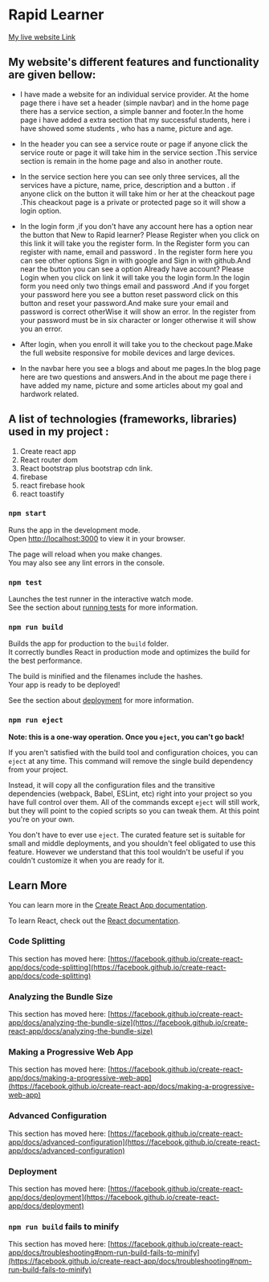 # Rapid Learner

[My live website Link](https://independent-service-prov-ba570.web.app/)

## My website's different features and functionality are given bellow:

- I have made a website for an individual service provider. At the home page there i have set a header (simple navbar) and in the home page there has a service section, a simple banner and footer.In the home page i have added a extra section that my successful students, here i have showed some students , who has a name, picture and age.

* In the header you can see a service route or page if anyone click the service route or page it will take him in the service section .This service section is remain in the home page and also in another route.

* In the service section here you can see only three services, all the services have a picture, name, price, description and a button . if anyone click on the button it will take him or her at the cheackout page .This cheackout page is a private or protected page so it will show a login option.

* In the login form ,if you don't have any account here has a option near the button that New to Rapid learner? Please Register when you click on this link it will take you the register form. In the Register form you can register with name, email and password . In the register form here you can see other options Sign in with google and Sign in with github.And near the button you can see a option Already have account? Please Login when you click on link it will take you the login form.In the login form you need only two things email and password .And if you forget your password here you see a button reset password click on this button and reset your password.And make sure your email and password is correct otherWise it will show an error. In the register from your password must be in six character or longer otherwise it will show you an error.

* After login, when you enroll it will take you to the checkout page.Make the full website responsive for mobile devices and large devices.

* In the navbar here you see a blogs and about me pages.In the blog page here are two questions and answers.And in the about me page there i have added my name, picture and some articles about my goal and hardwork related.

## A list of technologies (frameworks, libraries) used in my project :

1. Create react app
2. React router dom
3. React bootstrap plus bootstrap cdn link.
4. firebase
5. react firebase hook
6. react toastify

### `npm start`

Runs the app in the development mode.\
Open [http://localhost:3000](http://localhost:3000) to view it in your browser.

The page will reload when you make changes.\
You may also see any lint errors in the console.

### `npm test`

Launches the test runner in the interactive watch mode.\
See the section about [running tests](https://facebook.github.io/create-react-app/docs/running-tests) for more information.

### `npm run build`

Builds the app for production to the `build` folder.\
It correctly bundles React in production mode and optimizes the build for the best performance.

The build is minified and the filenames include the hashes.\
Your app is ready to be deployed!

See the section about [deployment](https://facebook.github.io/create-react-app/docs/deployment) for more information.

### `npm run eject`

**Note: this is a one-way operation. Once you `eject`, you can't go back!**

If you aren't satisfied with the build tool and configuration choices, you can `eject` at any time. This command will remove the single build dependency from your project.

Instead, it will copy all the configuration files and the transitive dependencies (webpack, Babel, ESLint, etc) right into your project so you have full control over them. All of the commands except `eject` will still work, but they will point to the copied scripts so you can tweak them. At this point you're on your own.

You don't have to ever use `eject`. The curated feature set is suitable for small and middle deployments, and you shouldn't feel obligated to use this feature. However we understand that this tool wouldn't be useful if you couldn't customize it when you are ready for it.

## Learn More

You can learn more in the [Create React App documentation](https://facebook.github.io/create-react-app/docs/getting-started).

To learn React, check out the [React documentation](https://reactjs.org/).

### Code Splitting

This section has moved here: [https://facebook.github.io/create-react-app/docs/code-splitting](https://facebook.github.io/create-react-app/docs/code-splitting)

### Analyzing the Bundle Size

This section has moved here: [https://facebook.github.io/create-react-app/docs/analyzing-the-bundle-size](https://facebook.github.io/create-react-app/docs/analyzing-the-bundle-size)

### Making a Progressive Web App

This section has moved here: [https://facebook.github.io/create-react-app/docs/making-a-progressive-web-app](https://facebook.github.io/create-react-app/docs/making-a-progressive-web-app)

### Advanced Configuration

This section has moved here: [https://facebook.github.io/create-react-app/docs/advanced-configuration](https://facebook.github.io/create-react-app/docs/advanced-configuration)

### Deployment

This section has moved here: [https://facebook.github.io/create-react-app/docs/deployment](https://facebook.github.io/create-react-app/docs/deployment)

### `npm run build` fails to minify

This section has moved here: [https://facebook.github.io/create-react-app/docs/troubleshooting#npm-run-build-fails-to-minify](https://facebook.github.io/create-react-app/docs/troubleshooting#npm-run-build-fails-to-minify)
